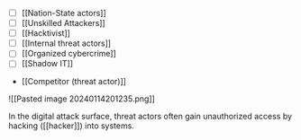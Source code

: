 - [ ] [[Nation-State actors]]
- [ ] [[Unskilled Attackers]]
- [ ] [[Hacktivist]] 
- [ ] [[Internal threat actors]]
- [ ] [[Organized cybercrime]]
- [ ] [[Shadow IT]]
- [[Competitor (threat actor)]]

![[Pasted image 20240114201235.png]]

In the digital attack surface, threat actors often gain unauthorized access by hacking ([[hacker]]) into systems.


